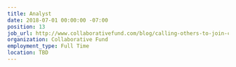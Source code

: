 ```yaml
---
title: Analyst
date: 2018-07-01 00:00:00 -07:00
position: 13
job_url: http://www.collaborativefund.com/blog/calling-others-to-join-collaborative-fund/
organization: Collaborative Fund
employment_type: Full Time
location: TBD
---
```


